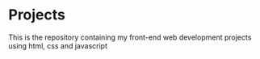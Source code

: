 # Projects
This is the repository containing my front-end web development projects using html, css and javascript
